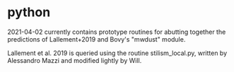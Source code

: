 # python #

2021-04-02 currently contains prototype routines for abutting together the predictions of Lallement+2019 and Bovy's "mwdust" module. 

Lallement et al. 2019 is queried using the routine stilism_local.py, written by Alessandro Mazzi and modified lightly by Will.
